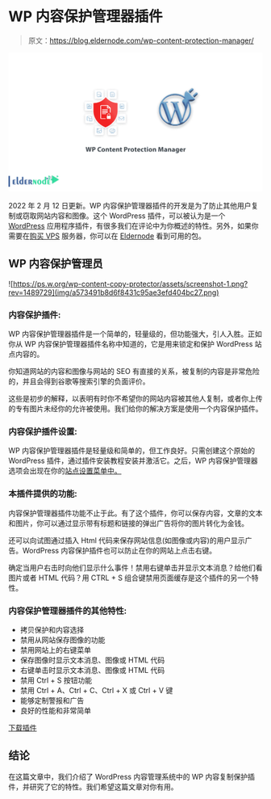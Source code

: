 # WP 内容保护管理器插件

> 原文：<https://blog.eldernode.com/wp-content-protection-manager/>

![WP Content Protection Manager](img/48337c8860c7ce25506930fcaca914b7.png)

2022 年 2 月 12 日更新。WP 内容保护管理器插件的开发是为了防止其他用户复制或窃取网站内容和图像。这个 WordPress 插件，可以被认为是一个 [WordPress](https://blog.eldernode.com/tag/wordpress/) 应用程序插件，有很多我们在评论中为你概述的特性。另外，如果你需要在[购买 VPS](https://eldernode.com/vps/) 服务器，你可以在 [Eldernode](https://eldernode.com/) 看到可用的包。

## **WP 内容保护管理员**

![https://ps.w.org/wp-content-copy-protector/assets/screenshot-1.png?rev=1489729](img/a573491b8d6f8431c95ae3efd404bc27.png)

### **内容保护插件:**

WP 内容保护管理器插件是一个简单的，轻量级的，但功能强大，引人入胜。正如你从 WP 内容保护管理器插件名称中知道的，它是用来锁定和保护 WordPress 站点内容的。

你知道网站的内容和图像与网站的 SEO 有直接的关系，被复制的内容是非常危险的，并且会得到谷歌等搜索引擎的负面评价。

这些是初步的解释，以表明有时你不希望你的网站内容被其他人复制，或者你上传的专有图片未经你的允许被使用。我们给你的解决方案是使用一个内容保护插件。

### **内容保护插件设置:**

WP 内容保护管理器插件是轻量级和简单的，但工作良好。只需创建这个原始的 WordPress 插件，通过插件安装教程安装并激活它。之后，WP 内容保护管理器选项会出现在你的[站点设置菜单中。](https://blog.eldernode.com/tag/wordpress/)

### **本插件提供的功能:**

内容保护管理器插件功能不止于此。有了这个插件，你可以保存内容，文章的文本和图片，你可以通过显示带有标题和链接的弹出广告将你的图片转化为金钱。

还可以向试图通过插入 Html 代码来保存网站信息(如图像或内容)的用户显示广告。WordPress 内容保护插件也可以防止在你的网站上点击右键。

确定当用户右击时向他们显示什么事件！禁用右键单击并显示文本消息？给他们看图片或者 HTML 代码？用 CTRL + S 组合键禁用页面缓存是这个插件的另一个特性。

### **内容保护管理器插件的其他特性:**

*   拷贝保护和内容选择
*   禁用从网站保存图像的功能
*   禁用网站上的右键菜单
*   保存图像时显示文本消息、图像或 HTML 代码
*   右键单击时显示文本消息、图像或 HTML 代码
*   禁用 Ctrl + S 按钮功能
*   禁用 Ctrl + A、Ctrl + C、Ctrl + X 或 Ctrl + V 键
*   能够定制警报和广告
*   良好的性能和非常简单

[下载插件](https://wordpress.org/plugins/wp-content-copy-protector/)

## 结论

在这篇文章中，我们介绍了 WordPress 内容管理系统中的 WP 内容复制保护插件，并研究了它的特性。我们希望这篇文章对你有用。
